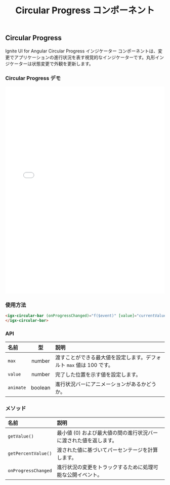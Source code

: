 ﻿---
title: Circular Progress コンポーネント
_description: Ignite UI for Angular Circular Progress インジケーター コンポーネントは、丸形で進行状況を表示し、カスタマイズできるコンポーネントです。
_keywords: Ignite UI for Angular, UI コントロール, Angular ウィジェット, web ウィジェット, UI ウィジェット, Angular, ネイティブ Angular コンポーネント スィート, ネイティブ Angular コントロール, ネイティブ Angular コンポーネント ライブラリ, Angular Circular Progress コンポーネント, Angular Circular Progress コントロール
_language: ja
---

## Circular Progress

<p class="highlight">Ignite UI for Angular Circular Progress インジケーター コンポーネントは、変更でアプリケーションの進行状況を表す視覚的なインジケーターです。丸形インジケーターは状態変更で外観を更新します。<p>
<div class="divider"></div>

### Circular Progress デモ

<div class="sample-container loading" style="height:650px">
    <iframe frameborder="0" seamless width="100%" height="100%" src="{environment:demosBaseUrl}/progressbar" onload="onSampleIframeContentLoaded(this);"></iframe>
</div>
<div class="divider--half"></div>

### 使用方法

```html
<igx-circular-bar (onProgressChanged)="f($event)" [value]="currentValue">
</igx-circular-bar>
```

<div class="divider--half"></div>

### API

| 名前      |   型    | 説明                                                                 |
| :-------- | :-----: | :------------------------------------------------------------------- |
| `max`     | number  | 渡すことができる最大値を設定します。デフォルト `max` 値は 100 です。 |
| `value`   | number  | 完了した位置を示す値を設定します。                                   |
| `animate` | boolean | 進行状況バーにアニメーションがあるかどうか。                         |

<div class="divider--half"></div>

### メソッド

| 名前                | 説明                                                              |
| :------------------ | :---------------------------------------------------------------- |
| `getValue()`        | 最小値 (0) および最大値の間の進行状況バーに渡された値を返します。 |
| `getPercentValue()` | 渡された値に基づいてパーセンテージを計算します。                  |
| `onProgressChanged` | 進行状況の変更をトラックするために処理可能な公開イベント。        |

<div class="divider--half"></div>
